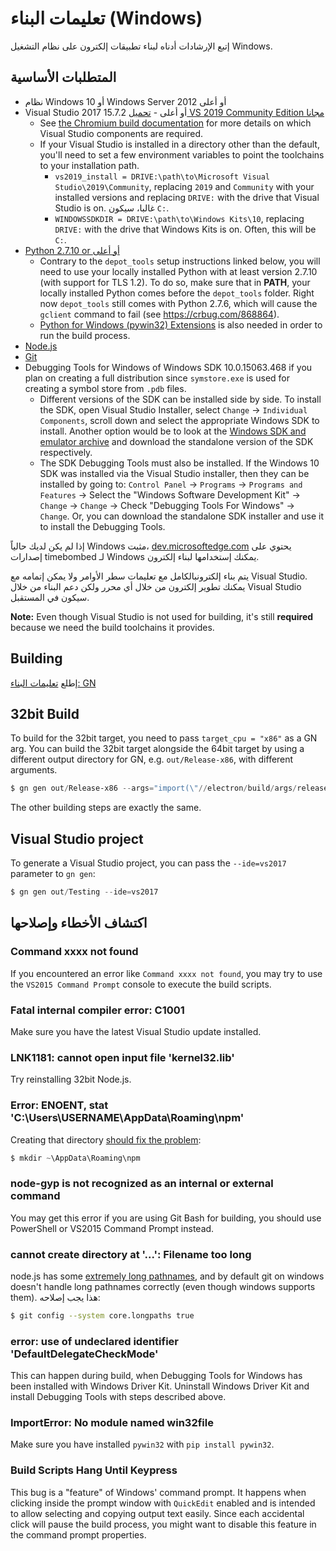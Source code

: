 # تعليمات البناء (Windows)

إتبع الإرشادات أدناه لبناء تطبيقات إلكترون على نظام التشغيل Windows.

## المتطلبات الأساسية

* نظام Windows 10 أو Windows Server 2012 أو أعلى
* Visual Studio 2017 15.7.2 أو أعلى - [تحميل VS 2019 Community Edition مجانا](https://www.visualstudio.com/vs/) 
  * See [the Chromium build documentation](https://chromium.googlesource.com/chromium/src/+/master/docs/windows_build_instructions.md#visual-studio) for more details on which Visual Studio components are required.
  * If your Visual Studio is installed in a directory other than the default, you'll need to set a few environment variables to point the toolchains to your installation path. 
    * `vs2019_install = DRIVE:\path\to\Microsoft Visual Studio\2019\Community`, replacing `2019` and `Community` with your installed versions and replacing `DRIVE:` with the drive that Visual Studio is on. غالبا، سيكون `C:`.
    * `WINDOWSSDKDIR = DRIVE:\path\to\Windows Kits\10`, replacing `DRIVE:` with the drive that Windows Kits is on. Often, this will be `C:`.
* [Python 2.7.10 or أو أعلى](http://www.python.org/download/releases/2.7/) 
  * Contrary to the `depot_tools` setup instructions linked below, you will need to use your locally installed Python with at least version 2.7.10 (with support for TLS 1.2). To do so, make sure that in **PATH**, your locally installed Python comes before the `depot_tools` folder. Right now `depot_tools` still comes with Python 2.7.6, which will cause the `gclient` command to fail (see https://crbug.com/868864).
  * [Python for Windows (pywin32) Extensions](https://pypi.org/project/pywin32/#files) is also needed in order to run the build process.
* [Node.js](https://nodejs.org/download/)
* [Git](http://git-scm.com)
* Debugging Tools for Windows of Windows SDK 10.0.15063.468 if you plan on creating a full distribution since `symstore.exe` is used for creating a symbol store from `.pdb` files. 
  * Different versions of the SDK can be installed side by side. To install the SDK, open Visual Studio Installer, select `Change` → `Individual Components`, scroll down and select the appropriate Windows SDK to install. Another option would be to look at the [Windows SDK and emulator archive](https://developer.microsoft.com/en-us/windows/downloads/sdk-archive) and download the standalone version of the SDK respectively.
  * The SDK Debugging Tools must also be installed. If the Windows 10 SDK was installed via the Visual Studio installer, then they can be installed by going to: `Control Panel` → `Programs` → `Programs and Features` → Select the "Windows Software Development Kit" → `Change` → `Change` → Check "Debugging Tools For Windows" → `Change`. Or, you can download the standalone SDK installer and use it to install the Debugging Tools.

إذا لم يكن لديك حالياً Windows مثبت، [dev.microsoftedge.com](https://developer.microsoft.com/en-us/microsoft-edge/tools/vms/) يحتوي على إصدارات timebombed لـ Windows يمكنك إستخدامها لبناء إلكترون.

يتم بناء إلكترونبالكامل مع تعليمات سطر الأوامر ولا يمكن إتمامه مع Visual Studio. يمكنك تطوير إلكترون من خلال أي محرر ولكن دعم البناء من خلال Visual Studio سيكون في المستقبل.

**Note:** Even though Visual Studio is not used for building, it's still **required** because we need the build toolchains it provides.

## Building

إطلع [تعليمات البناء: GN](build-instructions-gn.md)

## 32bit Build

To build for the 32bit target, you need to pass `target_cpu = "x86"` as a GN arg. You can build the 32bit target alongside the 64bit target by using a different output directory for GN, e.g. `out/Release-x86`, with different arguments.

```powershell
$ gn gen out/Release-x86 --args="import(\"//electron/build/args/release.gn\") target_cpu=\"x86\""
```

The other building steps are exactly the same.

## Visual Studio project

To generate a Visual Studio project, you can pass the `--ide=vs2017` parameter to `gn gen`:

```powershell
$ gn gen out/Testing --ide=vs2017
```

## اكتشاف الأخطاء وإصلاحها

### Command xxxx not found

If you encountered an error like `Command xxxx not found`, you may try to use the `VS2015 Command Prompt` console to execute the build scripts.

### Fatal internal compiler error: C1001

Make sure you have the latest Visual Studio update installed.

### LNK1181: cannot open input file 'kernel32.lib'

Try reinstalling 32bit Node.js.

### Error: ENOENT, stat 'C:\Users\USERNAME\AppData\Roaming\npm'

Creating that directory [should fix the problem](https://stackoverflow.com/a/25095327/102704):

```powershell
$ mkdir ~\AppData\Roaming\npm
```

### node-gyp is not recognized as an internal or external command

You may get this error if you are using Git Bash for building, you should use PowerShell or VS2015 Command Prompt instead.

### cannot create directory at '...': Filename too long

node.js has some [extremely long pathnames](https://github.com/electron/node/tree/electron/deps/npm/node_modules/libnpx/node_modules/yargs/node_modules/read-pkg-up/node_modules/read-pkg/node_modules/load-json-file/node_modules/parse-json/node_modules/error-ex/node_modules/is-arrayish), and by default git on windows doesn't handle long pathnames correctly (even though windows supports them). هذا يجب إصلاحه:

```sh
$ git config --system core.longpaths true
```

### error: use of undeclared identifier 'DefaultDelegateCheckMode'

This can happen during build, when Debugging Tools for Windows has been installed with Windows Driver Kit. Uninstall Windows Driver Kit and install Debugging Tools with steps described above.

### ImportError: No module named win32file

Make sure you have installed `pywin32` with `pip install pywin32`.

### Build Scripts Hang Until Keypress

This bug is a "feature" of Windows' command prompt. It happens when clicking inside the prompt window with `QuickEdit` enabled and is intended to allow selecting and copying output text easily. Since each accidental click will pause the build process, you might want to disable this feature in the command prompt properties.